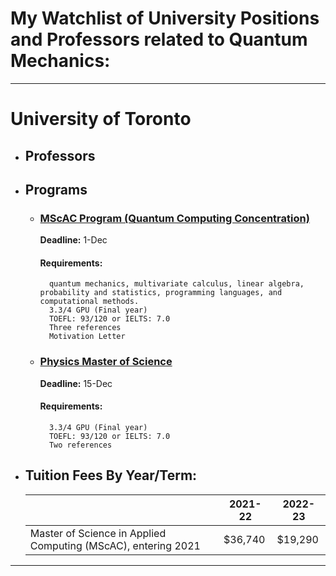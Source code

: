 # My Watchlist of University Positions and Professors related to Quantum Mechanics:
---
# University of Toronto

* ## Professors

* ## Programs

	* ### [MScAC Program (Quantum Computing Concentration)](https://www.sgs.utoronto.ca/programs/applied-computing/)

		**Deadline:** 1-Dec

		#### Requirements:
	
			quantum mechanics, multivariate calculus, linear algebra, probability and statistics, programming languages, and computational methods.
			3.3/4 GPU (Final year)
			TOEFL: 93/120 or IELTS: 7.0
			Three references
			Motivation Letter
		
	* ### [Physics Master of Science](https://www.sgs.utoronto.ca/programs/physics/)

		**Deadline:** 15-Dec

		#### Requirements:
	
			3.3/4 GPU (Final year)
			TOEFL: 93/120 or IELTS: 7.0
			Two references
		
* ## Tuition Fees By Year/Term:

	|  | 2021-22 | 2022-23 |
	|---|---|---|
	| Master of Science in Applied Computing (MScAC), entering 2021 | $36,740 | $19,290 |

---

